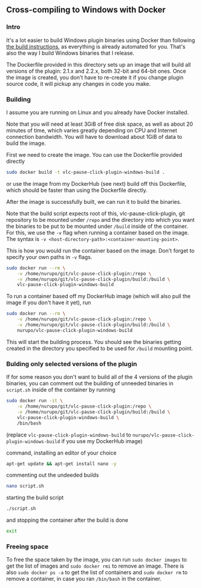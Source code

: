 ## Cross-compiling to Windows with Docker

### Intro

It's a lot easier to build Windows plugin binaries using Docker than following [the build instructions](../build.md), as everything is already automated for you.
That's also the way I build Windows binaries that I release.

The Dockerfile provided in this directory sets up an image that will build all versions of the plugin: 2.1.x and 2.2.x, both 32-bit and 64-bit ones.
Once the image is created, you don't have to re-create it if you change plugin source code, it will pickup any changes in code you make.

### Building

I assume you are running on Linux and you already have Docker installed.

Note that you will need at least 3GiB of free disk space, as well as about 20 minutes of time, which varies greatly depending on CPU and Internet connection bandwidth.
You will have to download about 1GiB of data to build the image.

First we need to create the image. You can use the Dockerfile provided directly

```bash
sudo docker build -t vlc-pause-click-plugin-windows-build .
```

or use the image from my DockerHub (see next) build off this Dockerfile, which should be faster than using the Dockerfile directly.

After the image is successfully built, we can run it to build the binaries.

Note that the build script expects root of this, vlc-pause-click-plugin, git repository to be mounted under `/repo` and the directory into which you want the binaries to be put to be mounted under `/build` inside of the container.
For this, we use the `-v` flag when running a container based on the image. The syntax is `-v <host-directory-path>:<container-mounting-point>`.

This is how you would run the container based on the image. Don't forget to specify your own paths in `-v` flags.

```bash
sudo docker run --rm \
    -v /home/nurupo/git/vlc-pause-click-plugin:/repo \
    -v /home/nurupo/git/vlc-pause-click-plugin/build:/build \
    vlc-pause-click-plugin-windows-build
```

To run a container based off my DockerHub image (which will also pull the image if you don't have it yet), run

```bash
sudo docker run --rm \
    -v /home/nurupo/git/vlc-pause-click-plugin:/repo \
    -v /home/nurupo/git/vlc-pause-click-plugin/build:/build \
    nurupo/vlc-pause-click-plugin-windows-build
```

This will start the building process. You should see the binaries getting created in the directory you specified to be used for `/build` mounting point.

### Bulding only selected versions of the plugin

If for some reason you don't want to build all of the 4 versions of the plugin binaries, you can comment out the building of unneeded binaries in `script.sh` inside of the container by running

```bash
sudo docker run -it \
    -v /home/nurupo/git/vlc-pause-click-plugin:/repo \
    -v /home/nurupo/git/vlc-pause-click-plugin/build:/build \
    vlc-pause-click-plugin-windows-build \
    /bin/bash
```

(replace `vlc-pause-click-plugin-windows-build` to `nurupo/vlc-pause-click-plugin-windows-build` if you use my DockerHub image)

command, installing an editor of your choice

```bash
apt-get update && apt-get install nano -y
```

commenting out the undeeded builds

```bash
nano script.sh
```

starting the build script

```bash
./script.sh
```

and stopping the container after the build is done

```bash
exit
```

### Freeing space

To free the space taken by the image, you can run `sudo docker images` to get the list of images and `sudo docker rmi` to remove an image.
There is also `sudo docker ps -a` to get the list of containers and `sudo docker rm` to remove a container, in case you ran `/bin/bash` in the container.

